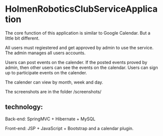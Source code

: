 # HolmenRoboticsClubServiceApplication

The core function of this application is similar to Google Calendar. But a little bit different.

All users must regiestered and get approved by admin to use the service. The admin manages all users accounts.

Users can post events on the calender. If the posted events proved by admin, then other users can see the events on the calendar. 
Users can sign up to participate events on the calender. 

The calender can view by month, week and day.

The screenshots are in the folder /screenshots/

## technology:
Back-end:  SpringMVC + Hibernate + MySQL

Front-end: JSP + JavaScript + Bootstrap and a calendar plugin.
